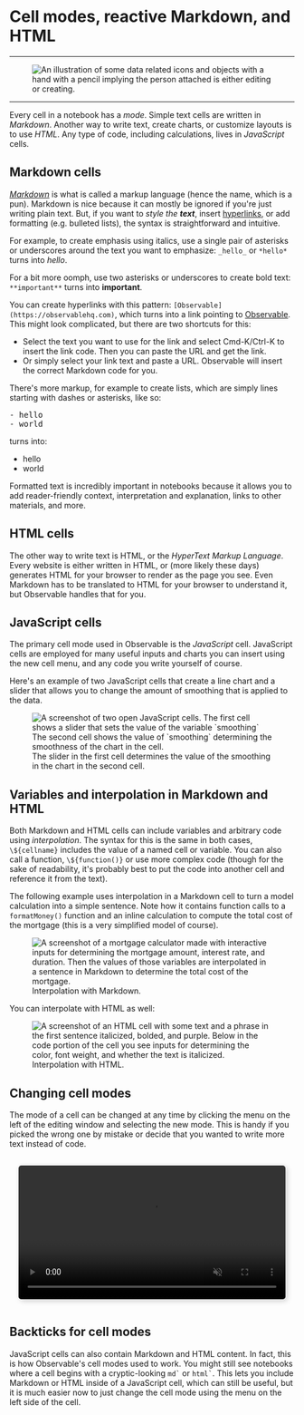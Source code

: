 # Cell modes, reactive Markdown, and HTML

---

<figure>
  <img
    class="screenshot w-100"
    src="/learn/learn-cell-modes/new-users-course-cell-modes@1.png" alt="An illustration of some data related icons and objects with a hand with a pencil implying the person attached is either editing or creating."
  />
</figure>

---

Every cell in a notebook has a _mode_. Simple text cells are written in _Markdown_. Another way to write text, create charts, or customize layouts is to use _HTML_. Any type of code, including calculations, lives in _JavaScript_ cells.

## Markdown cells

[_Markdown_](https://observablehq.com/@observablehq/markdown-quick-reference) is what is called a markup language (hence the name, which is a pun). Markdown is nice because it can mostly be ignored if you're just writing plain text. But, if you want to _style the **text**_, insert [hyperlinks](https://observablehq.com/explore), or add formatting (e.g. bulleted lists), the syntax is straightforward and intuitive.

For example, to create emphasis using italics, use a single pair of asterisks or underscores around the text you want to emphasize: `_hello_` or `*hello*` turns into _hello_.

For a bit more oomph, use two asterisks or underscores to create bold text: `**important**` turns into **important**.

You can create hyperlinks with this pattern: `[Observable](https://observablehq.com)`, which turns into a link pointing to [Observable](https://observablehq.com). This might look complicated, but there are two shortcuts for this:
- Select the text you want to use for the link and select Cmd-K/Ctrl-K to insert the link code. Then you can paste the URL and get the link.
- Or simply select your link text and paste a URL. Observable will insert the correct Markdown code for you.

There's more markup, for example to create lists, which are simply lines starting with dashes or asterisks, like so:
<pre>
- hello
- world
</pre>

turns into:
- hello
- world

Formatted text is incredibly important in notebooks because it allows you to add reader-friendly context, interpretation and explanation, links to other materials, and more.

## HTML cells

The other way to write text is HTML, or the _HyperText Markup Language_. Every website is either written in HTML, or (more likely these days) generates HTML for your browser to render as the page you see. Even Markdown has to be translated to HTML for your browser to understand it, but Observable handles that for you.

## JavaScript cells

The primary cell mode used in Observable is the _JavaScript_ cell. JavaScript cells are employed for many useful inputs and charts you can insert using the new cell menu, and any code you write yourself of course.

Here's an example of two JavaScript cells that create a line chart and a slider that allows you to change the amount of smoothing that is applied to the data.

<figure>
  <img
    class="screenshot w-100"
    src="/learn/learn-cell-modes/lineChartSmoothing.png" alt="A screenshot of two open JavaScript cells. The first cell shows a slider that sets the value of the variable `smoothing` The second cell shows the value of `smoothing` determining the smoothness of the chart in the cell."/>
<figcaption>The slider in the first cell determines the value of the smoothing in the chart in the second cell.</figcaption>
</figure>

## Variables and interpolation in Markdown and HTML

Both Markdown and HTML cells can include variables and arbitrary code using _interpolation_. The syntax for this is the same in both cases, `\${cellname}` includes the value of a named cell or variable. You can also call a function, `\${function()}` or use more complex code (though for the sake of readability, it's probably best to put the code into another cell and reference it from the text).

The following example uses interpolation in a Markdown cell to turn a model calculation into a simple sentence. Note how it contains function calls to a `formatMoney()` function and an inline calculation to compute the total cost of the mortgage (this is a very simplified model of course).

<figure>
  <img
    class="screenshot w-100"
    src="/learn/learn-cell-modes/mortgageCalc.png" alt="A screenshot of a mortgage calculator made with interactive inputs for determining the mortgage amount, interest rate, and duration. Then the values of those variables are interpolated in a sentence in Markdown to determine the total cost of the mortgage."
  />
  <figcaption>Interpolation with Markdown.</figcaption>
</figure>

You can interpolate with HTML as well:

<figure>
  <img
    class="screenshot w-100"
    src="/learn/learn-cell-modes/htmlInterpol.png" alt="A screenshot of an HTML cell with some text and a phrase in the first sentence italicized, bolded, and purple. Below in the code portion of the cell you see inputs for determining the color, font weight, and whether the text is italicized."
  />
  <figcaption>Interpolation with HTML.</figcaption>
</figure>

## Changing cell modes

The mode of a cell can be changed at any time by clicking the menu on the left of the editing window and selecting the new mode. This is handy if you picked the wrong one by mistake or decide that you wanted to write more text instead of code.

<div style="max-width: 640px; border-radius: 5px; overflow: hidden; padding: 1rem;">
    <video src="/learn/learn-cell-modes/changeMode.mov" alt="User creates a new markdown cell and write print('Hello World!') and then switches the cell mode to JavaScript so it renders correctly" style="width: 100%; border-radius: 5px; box-shadow: 3px 3px 10px #ccc;" autoplay loop muted></video>
</div>

## Backticks for cell modes

[//]: # (The following is written in HTML so as to make possible the highlighting of backticks in code styling that occurs in this text)

<p>JavaScript cells can also contain Markdown and HTML content. In fact, this is how Observable's cell modes used to work. You might still see notebooks where a cell begins with a cryptic-looking <code>md&#96;</code> or <code>html&#96;</code>. This lets you include Markdown or HTML inside of a JavaScript cell, which can still be useful, but it is much easier now to just change the cell mode using the menu on the left side of the cell.</p>
